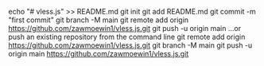 echo "# vless.js" >> README.md
git init
git add README.md
git commit -m "first commit"
git branch -M main
git remote add origin https://github.com/zawmoewin1/vless.js.git
git push -u origin main
…or push an existing repository from the command line
git remote add origin https://github.com/zawmoewin1/vless.js.git
git branch -M main
git push -u origin main
https://github.com/zawmoewin1/vless.js.git
